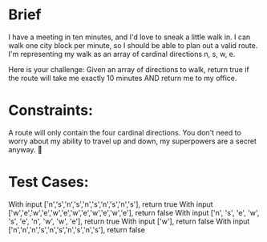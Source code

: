 # Brief

I have a meeting in ten minutes, and I'd love to sneak a little walk in. I can walk one city block per minute, so I should be able to plan out a valid route. I'm representing my walk as an array of cardinal directions n, s, w, e.

Here is your challenge: Given an array of directions to walk, return true if the route will take me exactly 10 minutes AND return me to my office.

# Constraints:

A route will only contain the four cardinal directions. You don't need to worry about my ability to travel up and down, my superpowers are a secret anyway. 🤫

# Test Cases:

With input ['n','s','n','s','n','s','n','s','n','s'], return true
With input ['w','e','w','e','w','e','w','e','w','e','w','e'], return false
With input ['n', 's', 'e', 'w', 's', 'e', 'n', 'w', 'w', 'e'], return true
With input ['w'], return false
With input ['n','n','n','s','n','s','n','s','n','s'], return false
